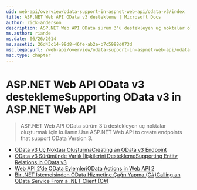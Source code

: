 ```yaml
---
uid: web-api/overview/odata-support-in-aspnet-web-api/odata-v3/index
title: ASP.NET Web API OData v3 destekleme | Microsoft Docs
author: rick-anderson
description: ASP.NET Web API OData sürüm 3'ü destekleyen uç noktalar oluşturmak için kullanın.
ms.author: riande
ms.date: 06/26/2014
ms.assetid: 26d43c14-98d8-46fe-ab2e-b7c5998d073d
msc.legacyurl: /web-api/overview/odata-support-in-aspnet-web-api/odata-v3
msc.type: chapter
---
```

<a name="supporting-odata-v3-in-aspnet-web-api"></a><span data-ttu-id="035b0-103">ASP.NET Web API OData v3 destekleme</span><span class="sxs-lookup"><span data-stu-id="035b0-103">Supporting OData v3 in ASP.NET Web API</span></span>
====================
> <span data-ttu-id="035b0-104">ASP.NET Web API OData sürüm 3'ü destekleyen uç noktalar oluşturmak için kullanın.</span><span class="sxs-lookup"><span data-stu-id="035b0-104">Use ASP.NET Web API to create endpoints that support OData Version 3.</span></span>


- [<span data-ttu-id="035b0-105">OData v3 Uç Noktası Oluşturma</span><span class="sxs-lookup"><span data-stu-id="035b0-105">Creating an OData v3 Endpoint</span></span>](creating-an-odata-endpoint.md)
- [<span data-ttu-id="035b0-106">OData v3 Sürümünde Varlık İlişkilerini Destekleme</span><span class="sxs-lookup"><span data-stu-id="035b0-106">Supporting Entity Relations in OData v3</span></span>](working-with-entity-relations.md)
- [<span data-ttu-id="035b0-107">Web API 2’de OData Eylemleri</span><span class="sxs-lookup"><span data-stu-id="035b0-107">OData Actions in Web API 2</span></span>](odata-actions.md)
- [<span data-ttu-id="035b0-108">Bir .NET İstemcisinden OData Hizmetine Çağrı Yapma (C#)</span><span class="sxs-lookup"><span data-stu-id="035b0-108">Calling an OData Service From a .NET Client (C#)</span></span>](calling-an-odata-service-from-a-net-client.md)
